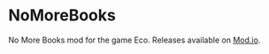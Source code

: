# NoMoreBooks
No More Books mod for the game Eco.
Releases available on [Mod.io](https://mod.io/g/eco/m/no-more-books).